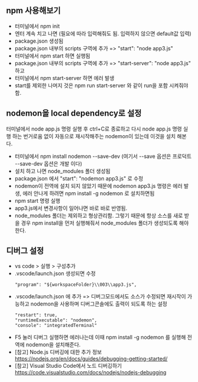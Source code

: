 ## npm 사용해보기
- 터미널에서 npm init 
- 엔터 계속 치고 나면 (필요에 따라 입력해줘도 됨. 입력하지 않으면 default값 입력) 
- package.json 생성됨
- package.json 내부의 scripts 구역에 추가 => "start": "node app3.js"
- 터미널에서 npm start 하면 실행됨
- package.json 내부의 scripts 구역에 추가 => "start-server": "node app3.js" 하고
- 터미널에서 npm start-server 하면 에러 발생
- start를 제외한 나머지 것은 npm run start-server 와 같이 run을 포함 시켜줘야함.

## nodemon을 local dependency로 설정
터미널에서 node app.js 명령 실행 후 ctrl+C로 종료하고 다시 node app.js 명령 실행 하는 번거로움 없이 자동으로 재시작해주는 nodemon이 있는데 이것을 설치 해본다.
- 터미널에서 npm install nodemon --save-dev (여기서 --save 옵션은 프로덕트 --save-dev 옵션은 개발 이다)
- 설치 하고 나면 node_modules 폴더 생성됨
- package.json 에서 "start": "nodemon app3.js" 로 수정
- nodemon이 전역에 설치 되지 않았기 때문에 nodemon app3.js 명령은 에러 발생, 에러 안나게 하려면 npm install -g nodemon 로 설치하면됨
- npm start 명령 실행
- app3.js에서 변경사항이 일어나면 바로 바로 반영됨.
- node_modules 폴더는 제외하고 형상관리함. 그렇기 때문에 항상 소스를 새로 받을 경우 npm install을 먼저 실행해줘서 node_modules 폴더가 생성되도록 해야한다.

## 디버그 설정
- vs code > 실행 > 구성추가
- .vscode/launch.json 생성되면 수정 
   ```
   "program": "${workspaceFolder}\\003\\app3.js",
   ```
- .vscode/launch.json 에 추가 => 디버그모드에서도 소스가 수정되면 재시작이 가능하고 nodemon을 사용하며 디버그콘솔에도 출력이 되도록 하는 설정
  ```
  "restart": true,
  "runtimeExecutable": "nodemon",
  "console": "integratedTerminal"
  ```
- F5 눌러 디버그 실행하면 에러나는데 이때  npm install -g nodemon 를 실행해 전역에 nodemon을 설치해준다.
- [참고] Node.js 디버깅에 대한 추가 정보 
  https://nodejs.org/en/docs/guides/debugging-getting-started/
- [참고] Visual Studio Code에서 노드 디버깅하기
  https://code.visualstudio.com/docs/nodejs/nodejs-debugging
